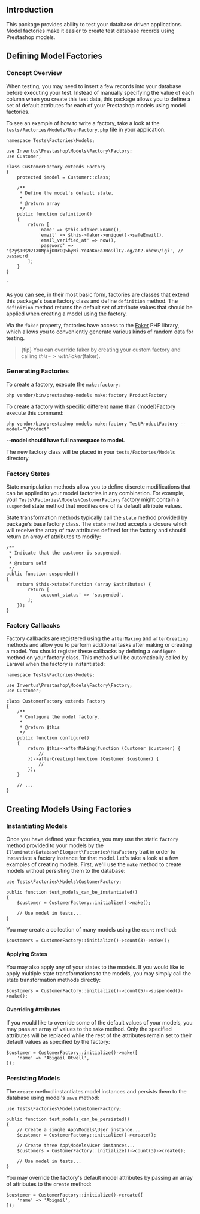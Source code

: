 ## Introduction

This package provides ability to test your database driven applications. Model factories make it easier to create test database records using Prestashop models. 

## Defining Model Factories

### Concept Overview

When testing, you may need to insert a few records into your database before executing your test. Instead of manually specifying the value of each column when you create this test data, this package allows you to define a set of default attributes for each of your Prestashop models using model factories.

To see an example of how to write a factory, take a look at the `tests/Factories/Models/UserFactory.php` file in your application.

    namespace Tests\Factories\Models;

    use Invertus\Prestashop\Models\Factory\Factory;
    use Customer;

    class CustomerFactory extends Factory
    {
        protected $model = Customer::class;

        /**
         * Define the model's default state.
         *
         * @return array
         */
        public function definition()
        {
            return [
                'name' => $this->faker->name(),
                'email' => $this->faker->unique()->safeEmail(),
                'email_verified_at' => now(),
                'password' => '$2y$10$92IXUNpkjO0rOQ5byMi.Ye4oKoEa3Ro9llC/.og/at2.uheWG/igi', // password
            ];
        }
    }
`

As you can see, in their most basic form, factories are classes that extend this package's base factory class and define `definition` method. The `definition` method returns the default set of attribute values that should be applied when creating a model using the factory.

Via the `faker` property, factories have access to the [Faker](https://github.com/FakerPHP/Faker) PHP library, which allows you to conveniently generate various kinds of random data for testing.

> {tip} You can override faker by creating your custom factory and calling $this->withFaker($faker).

### Generating Factories

To create a factory, execute the `make:factory`:

    php vendor/bin/prestashop-models make:factory ProductFactory

To create a factory with specific different name than {model}Factory execute this command:
    
    php vendor/bin/prestashop-models make:factory TestProductFactory --model="\Product" 

**--model should have full namespace to model.**

The new factory class will be placed in your `tests/Factories/Models` directory.

### Factory States

State manipulation methods allow you to define discrete modifications that can be applied to your model factories in any combination. For example, your `Tests\Factories\Models\CustomerFactory` factory might contain a `suspended` state method that modifies one of its default attribute values.

State transformation methods typically call the `state` method provided by package's base factory class. The `state` method accepts a closure which will receive the array of raw attributes defined for the factory and should return an array of attributes to modify:

    /**
     * Indicate that the customer is suspended.
     *
     * @return self
     */
    public function suspended()
    {
        return $this->state(function (array $attributes) {
            return [
                'account_status' => 'suspended',
            ];
        });
    }

### Factory Callbacks

Factory callbacks are registered using the `afterMaking` and `afterCreating` methods and allow you to perform additional tasks after making or creating a model. You should register these callbacks by defining a `configure` method on your factory class. This method will be automatically called by Laravel when the factory is instantiated:

    namespace Tests\Factories\Models;

    use Invertus\Prestashop\Models\Factory\Factory;
    use Customer;

    class CustomerFactory extends Factory
    {
        /**
         * Configure the model factory.
         *
         * @return $this
         */
        public function configure()
        {
            return $this->afterMaking(function (Customer $customer) {
                //
            })->afterCreating(function (Customer $customer) {
                //
            });
        }

        // ...
    }


## Creating Models Using Factories

### Instantiating Models

Once you have defined your factories, you may use the static `factory` method provided to your models by the `Illuminate\Database\Eloquent\Factories\HasFactory` trait in order to instantiate a factory instance for that model. Let's take a look at a few examples of creating models. First, we'll use the `make` method to create models without persisting them to the database:

    use Tests\Factories\Models\CustomerFactory;

    public function test_models_can_be_instantiated()
    {
        $customer = CustomerFactory::initialize()->make();

        // Use model in tests...
    }

You may create a collection of many models using the `count` method:

    $customers = CustomerFactory::initialize()->count(3)->make();

#### Applying States

You may also apply any of your states to the models. If you would like to apply multiple state transformations to the models, you may simply call the state transformation methods directly:

    $customers = CustomerFactory::initialize()->count(5)->suspended()->make();

#### Overriding Attributes

If you would like to override some of the default values of your models, you may pass an array of values to the `make` method. Only the specified attributes will be replaced while the rest of the attributes remain set to their default values as specified by the factory:

    $customer = CustomerFactory::initialize()->make([
        'name' => 'Abigail Otwell',
    ]);

### Persisting Models

The `create` method instantiates model instances and persists them to the database using model's `save` method:

    use Tests\Factories\Models\CustomerFactory;

    public function test_models_can_be_persisted()
    {
        // Create a single App\Models\User instance...
        $customer = CustomerFactory::initialize()->create();

        // Create three App\Models\User instances...
        $customers = CustomerFactory::initialize()->count(3)->create();

        // Use model in tests...
    }

You may override the factory's default model attributes by passing an array of attributes to the `create` method:

    $customer = CustomerFactory::initialize()->create([
        'name' => 'Abigail',
    ]);